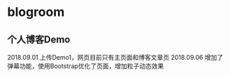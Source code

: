 # blogroom
## 个人博客Demo 

2018.09.01 上传Demo1，网页目前只有主页面和博客文章页
2018.09.06 增加了弹幕功能，使用Bootstrap优化了页面，增加粒子动态效果
